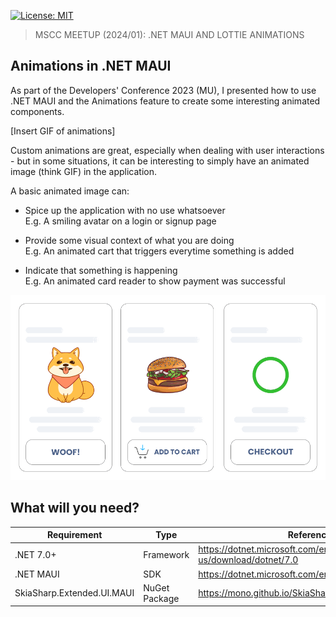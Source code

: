 [![License: MIT](https://img.shields.io/badge/License-MIT-blue.svg)](https://opensource.org/licenses/MIT)
> MSCC MEETUP (2024/01): .NET MAUI AND LOTTIE ANIMATIONS

## Animations in .NET MAUI
As part of the Developers' Conference 2023 (MU), I presented how to use .NET MAUI and the Animations feature to create some interesting animated components.

[Insert GIF of animations]

Custom animations are great, especially when dealing with user interactions - but in some situations, it can be interesting to simply have an animated image (think GIF) in the application.

A basic animated image can:
- Spice up the application with no use whatsoever   
  E.g. A smiling avatar on a login or signup page

- Provide some visual context of what you are doing   
  E.g. An animated cart that triggers everytime something is added

- Indicate that something is happening   
  E.g. An animated card reader to show payment was successful

![Lottie Animations Example](./Media/Lottie-Animations-Example.gif)


## What will you need?
| Requirement | Type | Reference | Version |
|-|-|-|-|
|.NET 7.0+ | Framework | https://dotnet.microsoft.com/en-us/download/dotnet/7.0 | 7.0.100 |
|.NET MAUI | SDK | https://dotnet.microsoft.com/en-us/apps/maui | - |
| SkiaSharp.Extended.UI.MAUI | NuGet Package | https://mono.github.io/SkiaSharp.Extended/index.html | 2.0.0-preview.86 |



